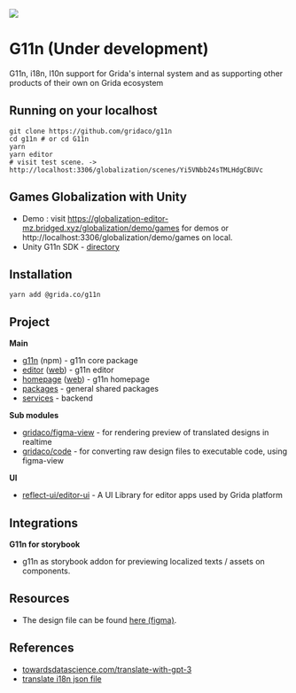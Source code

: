 ![](./branding/g11n-cover-shaed.png)

# G11n (Under development)

G11n, i18n, l10n support for Grida's internal system and as supporting other products of their own on Grida ecosystem

## Running on your localhost

```
git clone https://github.com/gridaco/g11n
cd g11n # or cd G11n
yarn
yarn editor
# visit test scene. -> http://localhost:3306/globalization/scenes/Yi5VNbb24sTMLHdgCBUVc
```

## Games Globalization with Unity

- Demo : visit https://globalization-editor-mz.bridged.xyz/globalization/demo/games for demos or http://localhost:3306/globalization/demo/games on local.
- Unity G11n SDK - [directory](./sdks/unity)

## Installation

```
yarn add @grida.co/g11n
```

## Project

**Main**

- [g11n](./g11n) (npm) - g11n core package
- [editor](./editor) ([web](https://globalization-editor-mz.bridged.xyz/)) - g11n editor
- [homepage](./homepage) ([web](https://globalization-homepage-mz.bridged.xyz/)) - g11n homepage
- [packages](./packages) - general shared packages
- [services](./services) - backend

**Sub modules**

- [gridaco/figma-view](https://github.com/gridaco/figma-view) - for rendering preview of translated designs in realtime
- [gridaco/code](https://github.com/gridaco/code) - for converting raw design files to executable code, using figma-view

**UI**

- [reflect-ui/editor-ui](https://github.com/reflect-ui/editor-ui) - A UI Library for editor apps used by Grida platform

## Integrations

**G11n for storybook**

- g11n as storybook addon for previewing localized texts / assets on components.

## Resources

- The design file can be found [here (figma)](https://www.figma.com/file/U30hcjkp49sopE3bS1WuG6/g11n?node-id=0%3A1&t=uikVe7Y1Bvs3EpqS-1).

## References

- [towardsdatascience.com/translate-with-gpt-3](https://towardsdatascience.com/translate-with-gpt-3-9903c4a6f385)
- [translate i18n json file](https://translate.i18next.com/)
